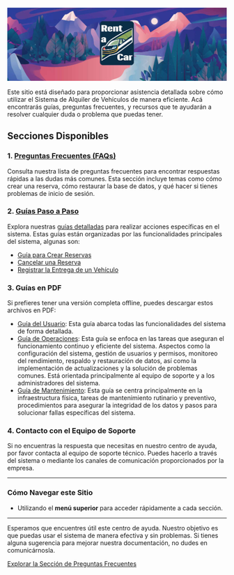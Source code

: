 ![Logo principal](/assets/logo.jpg)

Este sitio está diseñado para proporcionar asistencia detallada sobre cómo utilizar el Sistema de Alquiler de Vehículos de manera eficiente. Acá encontrarás guías, preguntas frecuentes, y recursos que te ayudarán a resolver cualquier duda o problema que puedas tener.

## Secciones Disponibles

### 1. [Preguntas Frecuentes (FAQs)](./faq.md)
Consulta nuestra lista de preguntas frecuentes para encontrar respuestas rápidas a las dudas más comunes. Esta sección incluye temas como cómo crear una reserva, cómo restaurar la base de datos, y qué hacer si tienes problemas de inicio de sesión.

### 2. [Guías Paso a Paso](./guias/all.md)
Explora nuestras [guías detalladas](./guias/all.md) para realizar acciones específicas en el sistema. Estas guías están organizadas por las funcionalidades principales del sistema, algunas son:
- [Guía para Crear Reservas](./guias/gestion-reserva.md#crear-nueva-reserva)
- [Cancelar una Reserva](./guias/gestion-reserva.md#cancelar-reserva)
- [Registrar la Entrega de un Vehículo](./guias/gestion-alquiler.md#entrega-de-vehículo)

### 3. Guías en PDF
Si prefieres tener una versión completa offline, puedes descargar estos archivos en PDF:
- [Guía del Usuario](/guias/guia-del-usuario.pdf): Esta guía abarca todas las funcionalidades del sistema de forma detallada.
- [Guía de Operaciones](/guias/guia-de-operaciones.pdf): Esta guía se enfoca en las tareas que aseguran el funcionamiento continuo y eficiente del sistema. Aspectos como la configuración del sistema, gestión de usuarios y permisos, monitoreo del rendimiento, respaldo y restauración de datos, así como la implementación de actualizaciones y la solución de problemas comunes. Está orientada principalmente al equipo de soporte y a los administradores del sistema.
- [Guía de Mantenimiento](/guias/guia-de-mantenimiento.pdf): Esta guía se centra principalmente en la infraestructura física, tareas de mantenimiento rutinario y preventivo, procedimientos para asegurar la integridad de los datos y pasos para solucionar fallas específicas del sistema.

### 4. Contacto con el Equipo de Soporte
Si no encuentras la respuesta que necesitas en nuestro centro de ayuda, por favor contacta al equipo de soporte técnico. Puedes hacerlo a través del sistema o mediante los canales de comunicación proporcionados por la empresa.

---

### Cómo Navegar este Sitio
- Utilizando el **menú superior** para acceder rápidamente a cada sección.

---

Esperamos que encuentres útil este centro de ayuda. Nuestro objetivo es que puedas usar el sistema de manera efectiva y sin problemas. Si tienes alguna sugerencia para mejorar nuestra documentación, no dudes en comunicárnosla.

[Explorar la Sección de Preguntas Frecuentes](./faq.md)

